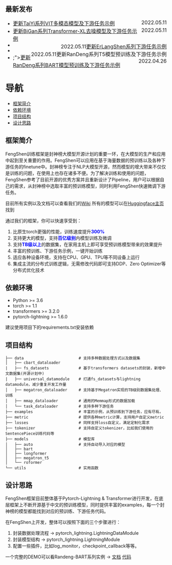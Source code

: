 ## 最新发布

* <div style="font-size:16px"><span style="float:right">2022.05.11</span><a href="https://fengshenbang-doc.readthedocs.io/zh/latest/docs/太乙系列/Taiyi-vit-87M-D.html">更新TaiYi系列VIT多模态模型及下游任务示例</a></div>
* <div style="font-size:16px"><span style="float:right">2022.05.11</span><a href="https://fengshenbang-doc.readthedocs.io/zh/latest/docs/比干系列/Bigan-Transformer-XL-denoise-1.1B.html">更新BiGan系列Transformer-XL去噪模型及下游任务示例</a></div>
* <div style="font-size:16px"><span style="float:right">2022.05.11</span;"><a href="https://fengshenbang-doc.readthedocs.io/zh/latest/docs/二郎神系列/Erlangshen-Roberta-110M-NLI.html">更新ErLangShen系列下游任务示例</a></div>
* <div style="font-size:16px"><span style="float:right">2022.05.11</span<a href="https://fengshenbang-doc.readthedocs.io/zh/latest/docs/燃灯系列/Randeng-MegatronT5-770M.html">更新RanDeng系列T5模型预训练及下游任务示例</a></div>
* <div style="font-size:16px"><span style="float:right">2022.04.26</span>;"><a href="https://fengshenbang-doc.readthedocs.io/zh/latest/docs/燃灯系列/BART-139M.html">更新RanDeng系列BART模型预训练及下游任务示例</a></div>


# 导航
  - [框架简介](#框架简介)
  - [依赖环境](#依赖环境)
  - [项目结构](#项目结构)
  - [设计思路](#设计思路)


## 框架简介

FengShen训练框架是封神榜大模型开源计划的重要一环，在大模型的生产和应用中起到至关重要的作用。FengShen可以应用在基于海量数据的预训练以及各种下游任务的finetune中。封神榜专注于NLP大模型开源，然而模型的增大带来不仅仅是训练的问题，在使用上也存在诸多不便。为了解决训练和使用的问题，FengShen参考了目前开源的优秀方案并且重新设计了Pipeline，用户可以根据自己的需求，从封神榜中选取丰富的预训练模型，同时利用FengShen快速微调下游任务。

目前所有实例以及文档可以查看我们的[Wiki](https://fengshenbang-doc.readthedocs.io/zh/latest/index.html)
所有的模型可以在[Huggingface主页](https://huggingface.co/IDEA-CCNL)找到

通过我们的框架，你可以快速享受到：
1. 比原生torch更强的性能，训练速度提升<font color=#0000FF >**300%**</font>
2. 支持更大的模型，支持<font color=#0000FF >**百亿级别**</font>内模型训练及微调
3. 支持<font color=#0000FF >**TB级以上**</font>的数据集，在家用主机上即可享受预训练模型带来的效果提升
3. 丰富的预训练、下游任务示例，一键开始训练
4. 适应各种设备环境，支持在CPU、GPU、TPU等不同设备上运行
5. 集成主流的分布式训练逻辑，无需修改代码即可支持DDP、Zero Optimizer等分布式优化技术


## 依赖环境

* Python >= 3.6
* torch >= 1.1
* transformers >= 3.2.0
* pytorch-lightning >= 1.6.0

建议使用项目下的requirements.txt安装依赖

## 项目结构

```
├── data                        # 支持多种数据处理方式以及数据集
│   ├── cbart_dataloader
|   ├── fs_datasets             # 基于transformers datasets的封装，新增中文数据集(开源计划中)
|   ├── universal_datamodule    # 打通fs_datasets与lightning datamodule，减少重复开发工作量
│   ├── megatron_dataloader     # 支持基于Megatron实现的TB级别数据集处理、训练
│   ├── mmap_dataloader         # 通用的Memmap形式的数据加载
│   └── task_dataloader         # 支持多种下游任务
├── examples                    # 丰富的示例，从预训练到下游任务，应有尽有。
├── metric                      # 提供各种metric计算，支持用户自定义metric
├── losses                      # 同样支持loss自定义，满足定制化需求
├── tokenizer                   # 支持自定义tokenizer，比如我们使用的SentencePiece训练代码等
├── models                      # 模型库
│   ├── auto                    # 支持自动导入对应的模型
│   ├── bart
│   ├── longformer
│   ├── megatron_t5
│   └── roformer
└── utils                       # 实用函数
```

## 设计思路

FengShen框架目前整体基于Pytorch-Lightning & Transformer进行开发，在底层框架上不断开源基于中文的预训练模型，同时提供丰富的examples，每一个封神榜的模型都能找到对应的预训练、下游任务代码。

在FengShen上开发，整体可以按照下面的三个步骤进行：

1. 封装数据处理流程 -> pytorch_lightning.LightningDataModule
2. 封装模型结构 -> pytorch_lightning.LightningModule
3. 配置一些插件，比如log_monitor，checkpoint_callback等等。

一个完整的DEMO可以看Randeng-BART系列实例 -> [文档](https://fengshenbang-doc.readthedocs.io/zh/latest/docs/燃灯系列/BART-139M.html) [代码](https://github.com/IDEA-CCNL/Fengshenbang-LM/tree/hf-ds/fengshen/examples/pretrain_bart)

